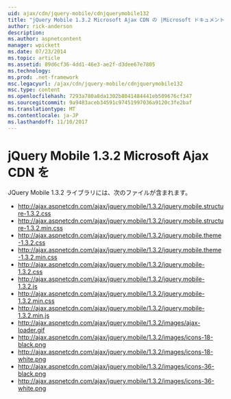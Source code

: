 ```yaml
---
uid: ajax/cdn/jquery-mobile/cdnjquerymobile132
title: "jQuery Mobile 1.3.2 Microsoft Ajax CDN の |Microsoft ドキュメント"
author: rick-anderson
description: 
ms.author: aspnetcontent
manager: wpickett
ms.date: 07/23/2014
ms.topic: article
ms.assetid: 89d6cf36-4dd1-46e3-ae2f-d3dee67e7805
ms.technology: 
ms.prod: .net-framework
msc.legacyurl: /ajax/cdn/jquery-mobile/cdnjquerymobile132
msc.type: content
ms.openlocfilehash: 7293a780a8da1302b8041484441eb509676cf347
ms.sourcegitcommit: 9a9483aceb34591c97451997036a9120c3fe2baf
ms.translationtype: MT
ms.contentlocale: ja-JP
ms.lasthandoff: 11/10/2017
---
```

<a name="jquery-mobile-132-on-the-microsoft-ajax-cdn"></a>jQuery Mobile 1.3.2 Microsoft Ajax CDN を
====================
JQuery Mobile 1.3.2 ライブラリには、次のファイルが含まれます。

- http://ajax.aspnetcdn.com/ajax/jquery.mobile/1.3.2/jquery.mobile.structure-1.3.2.css
- http://ajax.aspnetcdn.com/ajax/jquery.mobile/1.3.2/jquery.mobile.structure-1.3.2.min.css
- http://ajax.aspnetcdn.com/ajax/jquery.mobile/1.3.2/jquery.mobile.theme-1.3.2.css
- http://ajax.aspnetcdn.com/ajax/jquery.mobile/1.3.2/jquery.mobile.theme-1.3.2.min.css
- http://ajax.aspnetcdn.com/ajax/jquery.mobile/1.3.2/jquery.mobile-1.3.2.css
- http://ajax.aspnetcdn.com/ajax/jquery.mobile/1.3.2/jquery.mobile-1.3.2.js
- http://ajax.aspnetcdn.com/ajax/jquery.mobile/1.3.2/jquery.mobile-1.3.2.min.css
- http://ajax.aspnetcdn.com/ajax/jquery.mobile/1.3.2/jquery.mobile-1.3.2.min.js
- http://ajax.aspnetcdn.com/ajax/jquery.mobile/1.3.2/images/ajax-loader.gif
- http://ajax.aspnetcdn.com/ajax/jquery.mobile/1.3.2/images/icons-18-black.png
- http://ajax.aspnetcdn.com/ajax/jquery.mobile/1.3.2/images/icons-18-white.png
- http://ajax.aspnetcdn.com/ajax/jquery.mobile/1.3.2/images/icons-36-black.png
- http://ajax.aspnetcdn.com/ajax/jquery.mobile/1.3.2/images/icons-36-white.png
